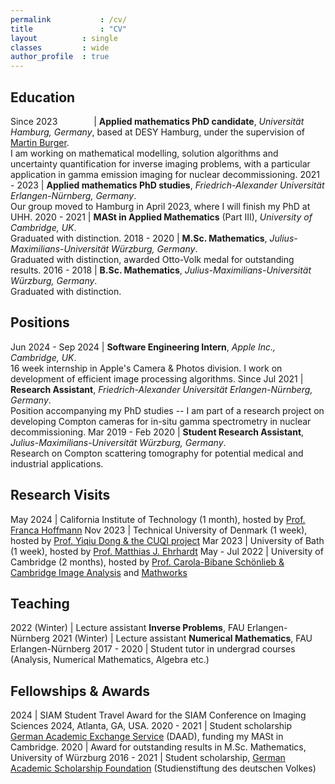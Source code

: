 ```yaml
---
permalink			: /cv/
title				: "CV"
layout 			: single
classes			: wide
author_profile	: true
---
```

## Education

Since 2023 <img width=50/> | **Applied mathematics PhD candidate**, *Universität Hamburg, Germany*, based at DESY Hamburg, under the supervision of [Martin Burger](https://helmholtz-imaging.de/person/prof-dr-martin-burger/).<br>I am working on mathematical modelling, solution algorithms and uncertainty quantification for inverse imaging problems, with a particular application in gamma emission imaging for nuclear decommissioning.
2021 - 2023 | **Applied mathematics PhD studies**, *Friedrich-Alexander Universität Erlangen-Nürnberg, Germany*.<br>Our group moved to Hamburg in April 2023, where I will finish my PhD at UHH.
2020 - 2021 | **MASt in Applied Mathematics** (Part III), *University of Cambridge, UK*.<br>Graduated with distinction.
2018 - 2020 | **M.Sc. Mathematics**, *Julius-Maximilians-Universität Würzburg, Germany*.<br>Graduated with distinction, awarded Otto-Volk medal for outstanding results.
2016 - 2018 | **B.Sc. Mathematics**, *Julius-Maximilians-Universität Würzburg, Germany*.<br>Graduated with distinction.

## Positions

Jun 2024 - Sep 2024 | **Software Engineering Intern**, *Apple Inc., Cambridge, UK*.<br>16 week internship in Apple's Camera & Photos division. I work on development of efficient image processing algorithms.
Since Jul 2021 | **Research Assistant**, *Friedrich-Alexander Universität Erlangen-Nürnberg, Germany*.<br>Position accompanying my PhD studies -- I am part of a research project on developing Compton cameras for in-situ gamma spectrometry in nuclear decommissioning.
Mar 2019 - Feb 2020 | **Student Research Assistant**, *Julius-Maximilians-Universität Würzburg, Germany*.<br>Research on Compton scattering tomography for potential medical and industrial applications.

## Research Visits

May 2024 | California Institute of Technology (1 month), hosted by [Prof. Franca Hoffmann](https://francahoffmann.wordpress.com/)
Nov 2023 | Technical University of Denmark (1 week), hosted by [Prof. Yiqiu Dong & the CUQI project](https://sites.dtu.dk/cuqi)
Mar 2023 | University of Bath (1 week), hosted by [Prof. Matthias J. Ehrhardt](https://mehrhardt.github.io/)
May - Jul 2022 | University of Cambridge (2 months), hosted by [Prof. Carola-Bibane Schönlieb & Cambridge Image Analysis](https://www.damtp.cam.ac.uk/research/cia/cambridge-image-analysis) and [Mathworks](https://mathworks.com/)

## Teaching

2022 (Winter) | Lecture assistant **Inverse Problems**, FAU Erlangen-Nürnberg
2021 (Winter) | Lecture assistant **Numerical Mathematics**, FAU Erlangen-Nürnberg
2017 - 2020 | Student tutor in undergrad courses (Analysis, Numerical Mathematics, Algebra etc.)

## Fellowships & Awards

2024 | SIAM Student Travel Award for the SIAM Conference on Imaging Sciences 2024, Atlanta, GA, USA.
2020 - 2021 | Student scholarship [German Academic Exchange Service](https://www.daad.org/en) (DAAD), funding my MASt in Cambridge.
2020 | Award for outstanding results in M.Sc. Mathematics, University of Würzburg
2016 - 2021 | Student scholarship, [German Academic Scholarship Foundation](https://www.studienstiftung.de/en/) (Studienstiftung des deutschen Volkes)
